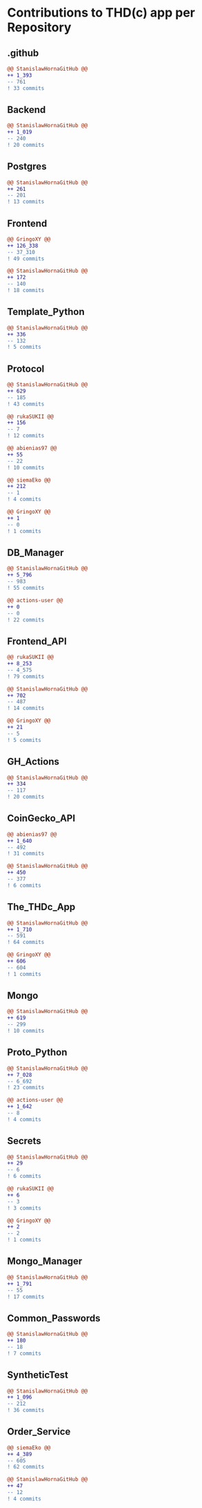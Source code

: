 # Contributions to THD(c) app per Repository
## .github
```diff
@@ StanislawHornaGitHub @@
++ 1_393
-- 761
! 33 commits

```
## Backend
```diff
@@ StanislawHornaGitHub @@
++ 1_019
-- 240
! 20 commits

```
## Postgres
```diff
@@ StanislawHornaGitHub @@
++ 261
-- 201
! 13 commits

```
## Frontend
```diff
@@ GringoXY @@
++ 126_338
-- 37_310
! 49 commits

@@ StanislawHornaGitHub @@
++ 172
-- 140
! 18 commits

```
## Template_Python
```diff
@@ StanislawHornaGitHub @@
++ 336
-- 132
! 5 commits

```
## Protocol
```diff
@@ StanislawHornaGitHub @@
++ 629
-- 185
! 43 commits

@@ rukaSUKII @@
++ 156
-- 7
! 12 commits

@@ abienias97 @@
++ 55
-- 22
! 10 commits

@@ siemaEko @@
++ 212
-- 1
! 4 commits

@@ GringoXY @@
++ 1
-- 0
! 1 commits

```
## DB_Manager
```diff
@@ StanislawHornaGitHub @@
++ 5_796
-- 983
! 55 commits

@@ actions-user @@
++ 0
-- 0
! 22 commits

```
## Frontend_API
```diff
@@ rukaSUKII @@
++ 8_253
-- 4_575
! 79 commits

@@ StanislawHornaGitHub @@
++ 702
-- 487
! 14 commits

@@ GringoXY @@
++ 21
-- 5
! 5 commits

```
## GH_Actions
```diff
@@ StanislawHornaGitHub @@
++ 334
-- 117
! 20 commits

```
## CoinGecko_API
```diff
@@ abienias97 @@
++ 1_640
-- 492
! 31 commits

@@ StanislawHornaGitHub @@
++ 450
-- 377
! 6 commits

```
## The_THDc_App
```diff
@@ StanislawHornaGitHub @@
++ 1_710
-- 591
! 64 commits

@@ GringoXY @@
++ 606
-- 604
! 1 commits

```
## Mongo
```diff
@@ StanislawHornaGitHub @@
++ 619
-- 299
! 10 commits

```
## Proto_Python
```diff
@@ StanislawHornaGitHub @@
++ 7_028
-- 6_692
! 23 commits

@@ actions-user @@
++ 1_642
-- 8
! 4 commits

```
## Secrets
```diff
@@ StanislawHornaGitHub @@
++ 29
-- 6
! 6 commits

@@ rukaSUKII @@
++ 6
-- 3
! 3 commits

@@ GringoXY @@
++ 2
-- 2
! 1 commits

```
## Mongo_Manager
```diff
@@ StanislawHornaGitHub @@
++ 1_791
-- 55
! 17 commits

```
## Common_Passwords
```diff
@@ StanislawHornaGitHub @@
++ 180
-- 18
! 7 commits

```
## SyntheticTest
```diff
@@ StanislawHornaGitHub @@
++ 1_096
-- 212
! 36 commits

```
## Order_Service
```diff
@@ siemaEko @@
++ 4_389
-- 605
! 62 commits

@@ StanislawHornaGitHub @@
++ 47
-- 12
! 4 commits

```
